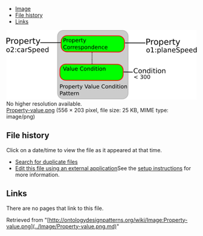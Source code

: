 * [Image](../Image/Property-value.png.md#file)
* [File history](../Image/Property-value.png.md#filehistory)
* [Links](../Image/Property-value.png.md#filelinks)

[![Image:Property-value.png](../images/a/a2/Property-value.png)](../images/a/a2/Property-value.png)  
No higher resolution available.  
[Property-value.png](../images/a/a2/Property-value.png)‎ (556 × 203 pixel, file size: 25 KB, MIME type: image/png)

## File history

Click on a date/time to view the file as it appeared at that time.



  
* [Search for duplicate files](http://ontologydesignpatterns.org/wiki/Special:FileDuplicateSearch/Property-value.png "Special:FileDuplicateSearch/Property-value.png")
* [Edit this file using an external application](http://ontologydesignpatterns.org/wiki/index.php?title=Image:Property-value.png&action=edit&externaledit=true&mode=file "Image:Property-value.png")See the [setup instructions](http://www.mediawiki.org/wiki/Manual:External_editors "http://www.mediawiki.org/wiki/Manual:External_editors") for more information.

## Links



There are no pages that link to this file.




Retrieved from "[http://ontologydesignpatterns.org/wiki/Image:Property-value.png](../Image/Property-value.png.md)"